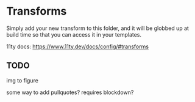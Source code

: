 # Transforms

Simply add your new transform to this folder, and it will be globbed up at build time so that you can access it in your templates.

11ty docs: https://www.11ty.dev/docs/config/#transforms

## TODO

img to figure

some way to add pullquotes? requires blockdown?


